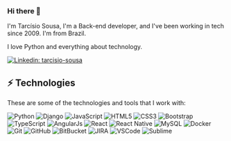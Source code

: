 ### Hi there 👋
I'm Tarcísio Sousa, I'm a Back-end developer, and I've been working in tech since 2009. I'm from Brazil.

I love Python and everything about technology.

[![Linkedin: tarcisio-sousa](https://img.shields.io/badge/-Linkedin-blue?style=flat-square&logo=Linkedin&logoColor=white&link=https://www.linkedin.com/in/tarcisio-sousa-58627a95/)](https://www.linkedin.com/in/tarcisio-sousa-58627a95/)

## ⚡ Technologies
These are some of the technologies and tools that I work with:

![Python](https://img.shields.io/badge/Python-FFD43B?style=flat-square&logo=python&logoColor=blue)
![Django](https://img.shields.io/badge/Django-092E20?style=flat-square&logo=django&logoColor=green)
![JavaScript](https://img.shields.io/badge/-JavaScript-black?style=flat-square&logo=javascript)
![HTML5](https://img.shields.io/badge/-HTML5-E34F26?style=flat-square&logo=html5&logoColor=white)
![CSS3](https://img.shields.io/badge/-CSS3-1572B6?style=flat-square&logo=css3)
![Bootstrap](https://img.shields.io/badge/-Bootstrap-563D7C?style=flat-square&logo=bootstrap)
![TypeScript](https://img.shields.io/badge/-TypeScript-007ACC?style=flat-square&logo=typescript)
![AngularJs](https://img.shields.io/badge/AngularJS-E23237?style=flat-square&logo=angularjs&logoColor=white)
![React](https://img.shields.io/badge/React-20232A?style=flat-square&logo=react&logoColor=61DAFB)
![React Native](https://img.shields.io/badge/React_Native-20232A?style=flat-square&logo=react&logoColor=61DAFB)
![MySQL](https://img.shields.io/badge/-MySQL-4479A1?style=flat-square&logo=mysql&logoColor=white)
![Docker](https://img.shields.io/badge/-Docker-2496ED?style=flat-square&logo=docker&logoColor=white)
![Git](https://img.shields.io/badge/-Git-black?style=flat-square&logo=git)
![GitHub](https://img.shields.io/badge/-GitHub-181717?style=flat-square&logo=github)
![BitBucket](https://img.shields.io/badge/-BitBucket-darkblue?style=flat-square&logo=bitbucket)
![JIRA](https://img.shields.io/badge/-JIRA-0052CC?style=flat-square&logo=jira)
![VSCode](https://img.shields.io/badge/-VSCode-007ACC?style=flat-square&logo=visual-studio-code&logoColor=white)
![Sublime](https://img.shields.io/badge/sublime_text-%23575757.svg?&style=flat-square&logo=sublime-text&logoColor=important)
<!--
**tarcisio-sousa/tarcisio-sousa** is a ✨ _special_ ✨ repository because its `README.md` (this file) appears on your GitHub profile.

Here are some ideas to get you started:

- 🔭 I’m currently working on ...
- 🌱 I’m currently learning ...
- 👯 I’m looking to collaborate on ...
- 🤔 I’m looking for help with ...
- 💬 Ask me about ...
- 📫 How to reach me: ...
- 😄 Pronouns: ...
- ⚡ Fun fact: ...
-->
